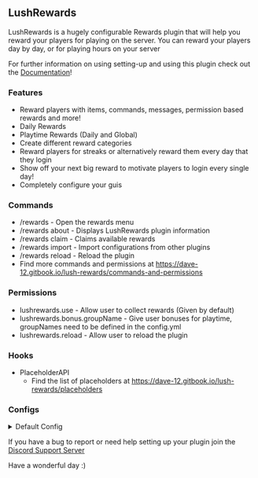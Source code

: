 ## LushRewards
LushRewards is a hugely configurable Rewards plugin that will help you reward your players for playing on the server. You can reward your players day by day, or for playing hours on your server

For further information on using setting-up and using this plugin check out the [Documentation](https://dave-12.gitbook.io/lush-rewards/)!


### Features
- Reward players with items, commands, messages, permission based rewards and more!
- Daily Rewards
- Playtime Rewards (Daily and Global)
- Create different reward categories
- Reward players for streaks or alternatively reward them every day that they login
- Show off your next big reward to motivate players to login every single day!
- Completely configure your guis


### Commands
- /rewards - Open the rewards menu
- /rewards about - Displays LushRewards plugin information
- /rewards claim - Claims available rewards
- /rewards import <plugin> - Import configurations from other plugins
- /rewards reload - Reload the plugin
- Find more commands and permissions at https://dave-12.gitbook.io/lush-rewards/commands-and-permissions


### Permissions
- lushrewards.use - Allow user to collect rewards (Given by default)
- lushrewards.bonus.groupName - Give user bonuses for playtime, groupNames need to be defined in the config.yml
- lushrewards.reload - Allow user to reload the plugin


### Hooks
- PlaceholderAPI
  - Find the list of placeholders at https://dave-12.gitbook.io/lush-rewards/placeholders


### Configs

<details>
<summary>Default Config</summary>

[config.yml](https://dave-12.gitbook.io/lush-rewards/configuring/main-config#config.yml)

[daily-rewards.yml](https://dave-12.gitbook.io/lush-rewards/configuring/modules/daily-rewards#daily-rewards.yml)

[daily-playtime-goals.yml](https://dave-12.gitbook.io/lush-rewards/configuring/modules/daily-playtime-goals#daily-playtime-goals.yml)

[global-playtime-goals.yml](https://dave-12.gitbook.io/lush-rewards/configuring/modules/global-playtime-goals#global-playtime-goals.yml)

</details>


If you have a bug to report or need help setting up your plugin join the [Discord Support Server](https://discord.gg/p3duRZsZ2f)

Have a wonderful day :)
